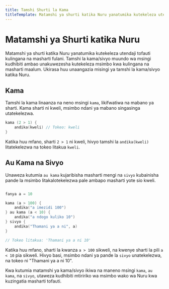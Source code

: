 ```yaml
---
title: Tamshi Shurti la Kama
titleTemplate: Matamshi ya shurti katika Nuru yanatumika kutekeleza utendaji tofauti kulingana na masharti fulani
---
```


# Matamshi ya Shurti katika Nuru

Matamshi ya shurti katika Nuru yanatumika kutekeleza utendaji tofauti kulingana na masharti fulani. Tamshi la kama/sivyo muundo wa msingi kudhibiti ambao unakuwezesha kutekeleza msimbo kwa kulingana na masharti maalum. Ukirasa huu unaangazia misingi ya tamshi la kama/sivyo katika Nuru.

## Kama

Tamshi la kama linaanza na neno msingi `kama`, likifwatiwa na mabano ya sharti. Kama sharti ni kweli, msimbo ndani ya mabano singasinga utatekelezwa.

```go
kama (2 > 1) {
    andika(kweli) // Tokeo: kweli
}
```

Katika huu mfano, sharti `2 > 1` ni kweli, hivyo tamshi la `andika(kweli)` litatekelezwa na tokeo litakua `kweli`.

## Au Kama na Sivyo

Unaweza kutumia `au kama` kujaribisha masharti mengi na `sivyo` kubainisha pande la msimbo litakalotekelezwa pale ambapo masharti yote sio kweli.

```go

fanya a = 10

kama (a > 100) {
    andika("a imezidi 100")
} au kama (a < 10) {
    andika("a ndogo kuliko 10")
} sivyo {
    andika("Thamani ya a ni", a)
}

// Tokeo litakua: 'Thamani ya a ni 10'
```

Katika huu mfano, sharti la kwanza `a > 100` sikweli, na kwenye sharti la pili `a < 10` pia sikweli. Hivyo basi, msimbo ndani ya pande la `sivyo` unatekelezwa, na tokeo ni "Thamani ya a ni 10".

Kwa kutumia matamshi ya kama/sivyo ikiwa na maneno msingi `kama`, `au kama`, na `sivyo`, utaweza kudhibiti mtiririko wa msimbo wako wa Nuru kwa kuzingatia masharti tofauti.
